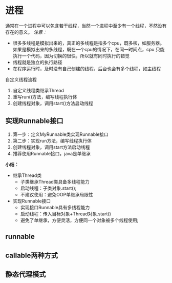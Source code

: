 # 进程
通常在一个进程中可以包含若干线程，当然一个进程中至少有一个线程，不然没有存在的意义。
*注意：*
- 很多多线程是模拟出来的，真正的多线程是指多个cpu，既多核，如服务器。
如果是模拟出来的多线程，既在一个cpu的情况下，在同一时间点，cpu
只能执行一个代码，因为切换的很快，所以就有同时执行的错觉
- 线程就是独立的执行路径
- 在程序运行时，及时没有自己创建的线程，后台也会有多个线程，如主线程

自定义线程流程
1. 自定义线程类继承Thread
2. 重写run()方法，编写线程执行体
3. 创建线程对象，调用start()方法启动线程

## 实现Runnable接口
1. 第一步：定义MyRunnable类实现Runnable接口
2. 第二步：实现run方法，编写线程执行体
3. 创建线程对象，调用start方法启动线程
4. 推荐使用Runnable接口，java是单继承

**小结：**
- 继承Thread类
    - 子类继承Thread类具备多线程能力
    - 启动线程：子类对象.start();
    - 不建议使用：避免OOP单继承局限性
- 实现Runnable接口
    - 实现接口Runnable具有多线程能力
    - 启动线程：传入目标对象+Thread对象.start()
    - 避免了单继承，方便灵活，方便同一个对象被多个线程使用;
## runnable
## callable两种方式

## 静态代理模式
